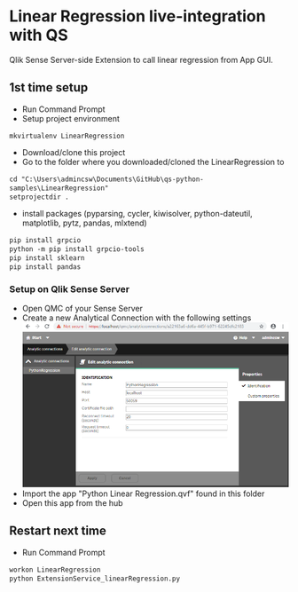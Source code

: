  # Linear Regression live-integration with QS
 
 Qlik Sense Server-side Extension to call linear regression from App GUI.
 
 ## 1st time setup
 * Run Command Prompt
 * Setup project environment 
```
mkvirtualenv LinearRegression
```
 * Download/clone this project 
 * Go to the folder where you downloaded/cloned the LinearRegression to
```
cd "C:\Users\admincsw\Documents\GitHub\qs-python-samples\LinearRegression"
setprojectdir .
```
 * install packages (pyparsing, cycler, kiwisolver, python-dateutil, matplotlib, pytz, pandas, mlxtend)
```
pip install grpcio
python -m pip install grpcio-tools
pip install sklearn
pip install pandas
``` 
### Setup on Qlik Sense Server
 * Open QMC of your Sense Server
 * Create a new Analytical Connection with the following settings
 ![alttext](https://github.com/ChristofSchwarz/pics/raw/master/python3.png "screenshot")
 * Import the app "Python Linear Regression.qvf" found in this folder
 * Open this app from the hub
 
## Restart next time
 * Run Command Prompt
```
workon LinearRegression
python ExtensionService_linearRegression.py
```  
